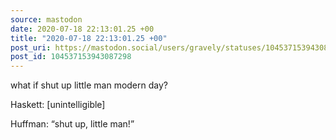 ```yaml
---
source: mastodon
date: 2020-07-18 22:13:01.25 +00
title: "2020-07-18 22:13:01.25 +00"
post_uri: https://mastodon.social/users/gravely/statuses/104537153943087298
post_id: 104537153943087298
---
```

what if shut up little man modern day?

Haskett: [unintelligible]

Huffman: “shut up, little man!”


